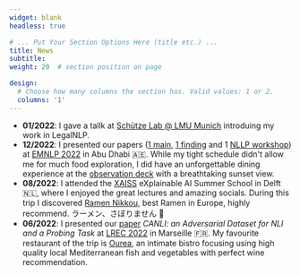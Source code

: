 ```yaml
---
widget: blank
headless: true

# ... Put Your Section Options Here (title etc.) ...
title: News
subtitle:
weight: 20  # section position on page

design:
  # Choose how many columns the section has. Valid values: 1 or 2.
  columns: '1'
---
```


- **01/2022**: I gave a tallk at [Schütze Lab @ LMU Munich](https://schuetze.cis.lmu.de/) introduing my work in LegalNLP. 
- **12/2022**:  I presented our papers ([1 main](https://arxiv.org/pdf/2210.13836.pdf), [1 finding](https://scholar.google.de/citations?view_op=view_citation&hl=en&user=dSDjjCEAAAAJ&citation_for_view=dSDjjCEAAAAJ:M3ejUd6NZC8C) and 1 [NLLP workshop](https://scholar.google.de/citations?view_op=view_citation&hl=en&user=dSDjjCEAAAAJ&citation_for_view=dSDjjCEAAAAJ:_kc_bZDykSQC))  at  [EMNLP 2022](https://2022.emnlp.org/)  in Abu Dhabi 🇦🇪. While my tight schedule didn't allow me for much food exploration, I did have an unforgettable dining experience at the [observation deck](https://visitabudhabi.ae/en/where-to-go/dining-and-restaurants/observation-deck-at-300) with a breathtaking sunset view.
- **08/2022**: I attended the [XAISS](https://xaiss.eu/) eXplainable  AI  Summer  School in Delft 🇳🇱, where I enjoyed the great lectures and amazing socials. During this trip I discovered [Ramen Nikkou](https://www.ramennikkou.com/), best Ramen in Europe, highly recommend. ラーメン、さぼりません 🍜
-  **06/2022**: I presented our [paper](https://aclanthology.org/2022.lrec-1.460.pdf)  *CANLI: an Adversarial Dataset for NLI and a Probing Task* at  [LREC 2022](https://lrec2022.lrec-conf.org/en/)  in Marseille 🇫🇷. My favourite restaurant of the trip is [Ourea](https://www.ourea-restaurant.com/), an intimate bistro focusing using high quality local Mediterranean fish and vegetables with perfect wine recommendation.